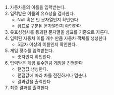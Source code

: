 1. 자동차들의 이름을 입력받는다.
2. 입력받은 이름의 유효성을 검사한다.
   - Null 혹은 빈 문자열인지 확인한다
   - 쉼표로 구분된 문자열인지 확인한다
3. 유효성검사를 통과한 문자열을 쉼표를 기준으로 자른다.
4. 입력된 자동차 이름 개수 만큼 자동차 객체를 생성한다
   - 5글자 이상의 이름인지 확인한다.
5. 게임 횟수를 입력받는다.
   - 숫자인지 확인한다.
6. 입력받은 게임 횟수만큼 게임을 진행한다
   - 랜덤값 생성한다.
   - 랜덤값에 따라 차를 전진하거나 멈춘다.
   - 결과값을 출력한다
7. 최종 결과를 출력한다